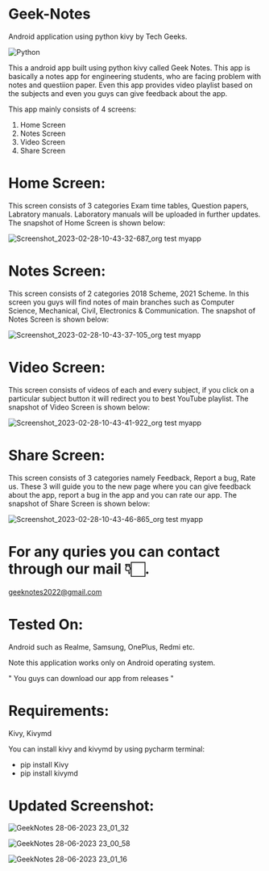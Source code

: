 # Geek-Notes
Android application using python kivy by Tech Geeks.

![Python](https://img.shields.io/badge/python-3670A0?style=for-the-badge&logo=python&logoColor=ffdd54)


This a android app built using python kivy called Geek Notes. This app is basically a notes app for engineering students, who are facing problem with notes and questiion paper. Even this app provides video playlist based on the subjects and even you guys can give feedback about the app.

This app mainly consists of 4 screens:
1. Home Screen
2. Notes Screen
3. Video Screen
4. Share Screen


# Home Screen:

This screen consists of 3 categories Exam time tables, Question papers, Labratory manuals. Laboratory manuals will be uploaded in further updates. The snapshot of Home Screen is shown below:

![Screenshot_2023-02-28-10-43-32-687_org test myapp](https://user-images.githubusercontent.com/85097081/221796201-6f1e9df1-98c3-4928-abf6-1d55b316fcc6.jpg)


# Notes Screen:

This screen consists of 2 categories 2018 Scheme, 2021 Scheme. In this screen you guys will find notes of main branches such as Computer Science, Mechanical, Civil, Electronics & Communication. The snapshot of Notes Screen is shown below:

![Screenshot_2023-02-28-10-43-37-105_org test myapp](https://user-images.githubusercontent.com/85097081/221797281-14ddb857-31d2-490a-b277-b9a3899c031c.jpg)


# Video Screen:

This screen consists of videos of each and every subject, if you click on a particular subject button it will redirect you to best YouTube playlist. The snapshot of Video Screen is shown below:

![Screenshot_2023-02-28-10-43-41-922_org test myapp](https://user-images.githubusercontent.com/85097081/221798104-95893357-6337-49e3-befe-41b0f1706e30.jpg)


# Share Screen:

This screen consists of 3 categories namely Feedback, Report a bug, Rate us. These 3 will guide you to the new page where you can give feedback about the app, report a bug in the app and you can rate our app. The snapshot of Share Screen is shown below: 

![Screenshot_2023-02-28-10-43-46-865_org test myapp](https://user-images.githubusercontent.com/85097081/221799459-022e676a-77b9-4e9a-843e-69c7b2c3e3e3.jpg)


# For any quries you can contact through our mail 👇🏻.
geeknotes2022@gmail.com


# Tested On:

Android such as Realme, Samsung, OnePlus, Redmi etc.

Note this application works only on Android operating system.

" You guys can download our app from releases "

# Requirements:

Kivy, Kivymd 

You can install kivy and kivymd by using pycharm terminal:
* pip install Kivy
* pip install kivymd

# Updated Screenshot:

![GeekNotes 28-06-2023 23_01_32](https://github.com/Krupal-create/Geek-Notes/assets/85097081/dde2de71-7169-4b62-9ae8-0d2f1e0d474d)

![GeekNotes 28-06-2023 23_00_58](https://github.com/Krupal-create/Geek-Notes/assets/85097081/658aac90-0b38-497b-95ec-a4631e2d8c3e)

![GeekNotes 28-06-2023 23_01_16](https://github.com/Krupal-create/Geek-Notes/assets/85097081/3f6070d0-bf96-4735-91e6-47b5aceaefff)
